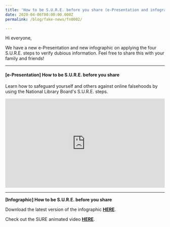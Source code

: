 ```yaml
---
title: 'How to be S.U.R.E. before you share (e-Presentation and infographic)' 
date: 2020-04-06T00:00:00.000Z
permalink: /blog/fake-news/fn0002/

---
```



Hi everyone,



We have a new e-Presentation and new infographic on applying the four  S.U.R.E.  steps to verify dubious information. Feel free to share this with your family and friends!

<hr>



#### **[e-Presentation] How to be S.U.R.E. before you share**

Learn how to safeguard yourself and others against online falsehoods by using the National Library Board's S.U.R.E. steps. 

<style>.embed-container { position: relative; padding-bottom: 56.25%; height: 0; overflow: hidden; max-width: 100%; } .embed-container iframe, .embed-container object, .embed-container embed { position: absolute; top: 0; left: 0; width: 100%; height: 100%; }</style><div class='embed-container'>
<iframe src="https://player.vimeo.com/video/404475923" width="640" height="360" frameborder="0" allow="autoplay; fullscreen" allowfullscreen></iframe></div>
<hr>



**[Infographic] How to be S.U.R.E. before you share**

Download the latest version of the infographic **[HERE](https://go.gov.sg/2023-sure-infographic-eng)**. 

Check out the SURE animated video **[HERE](/blog/fake-news/fn0004)**.


